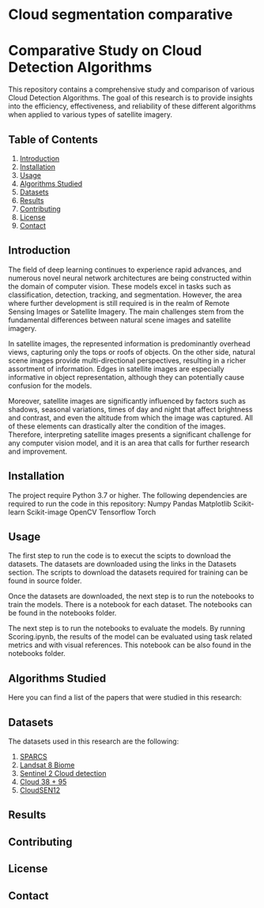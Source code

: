 # Cloud segmentation comparative

# Comparative Study on Cloud Detection Algorithms

This repository contains a comprehensive study and comparison of various Cloud Detection Algorithms. The goal of this research is to provide insights into the efficiency, effectiveness, and reliability of these different algorithms when applied to various types of satellite imagery.

## Table of Contents

1. [Introduction](#Introduction)
2. [Installation](#Installation)
3. [Usage](#Usage)
4. [Algorithms Studied](#Algorithms-Studied)
5. [Datasets](#Datasets)
6. [Results](#Results)
7. [Contributing](#Contributing)
8. [License](#License)
9. [Contact](#Contact)

## Introduction

The field of deep learning continues to experience rapid advances, and numerous novel neural network architectures are being constructed within the domain of computer vision. These models excel in tasks such as classification, detection, tracking, and segmentation. However, the area where further development is still required is in the realm of Remote Sensing Images or Satellite Imagery. The main challenges stem from the fundamental differences between natural scene images and satellite imagery.

In satellite images, the represented information is predominantly overhead views, capturing only the tops or roofs of objects. On the other side, natural scene images provide multi-directional perspectives, resulting in a richer assortment of information. Edges in satellite images are especially informative in object representation, although they can potentially cause confusion for the models.

Moreover, satellite images are significantly influenced by factors such as shadows, seasonal variations, times of day and night that affect brightness and contrast, and even the altitude from which the image was captured. All of these elements can drastically alter the condition of the images. Therefore, interpreting satellite images presents a significant challenge for any computer vision model, and it is an area that calls for further research and improvement.

## Installation
The project require Python 3.7 or higher. The following dependencies are required to run the code in this repository:
Numpy
Pandas
Matplotlib
Scikit-learn
Scikit-image
OpenCV
Tensorflow
Torch

## Usage
The first step to run the code is to execut the scipts to download the datasets. The datasets are downloaded using the links in the Datasets section.
The scripts to download the datasets required for training can be found in source folder.

Once the datasets are downloaded, the next step is to run the notebooks to train the models. There is a notebook for each dataset. The notebooks can be found in the notebooks folder.

The next step is to run the notebooks to evaluate the models. By running Scoring.ipynb, the results of the model can be evaluated using task related metrics and with visual references. This notebook can be also found in the notebooks folder.

## Algorithms Studied
Here you can find a list of the papers that were studied in this research:

## Datasets
The datasets used in this research are the following:
1. [SPARCS](http://emapr.ceoas.oregonstate.edu/sparcs/)
2. [Landsat 8 Biome](https://landsat.usgs.gov/landsat-8-cloud-cover-assessment-validation-data)
3. [Sentinel 2 Cloud detection](https://mlhub.earth/data/ref_cloud_cover_detection_challenge_v1)
4. [Cloud 38 + 95](https://www.kaggle.com/datasets/sorour/95cloud-cloud-segmentation-on-satellite-images)
5. [CloudSEN12](https://www.scidb.cn/en/detail?dataSetId=f72d622ff4ea4fa18070456a98222b1a)

## Results

## Contributing

## License

## Contact
```bash

